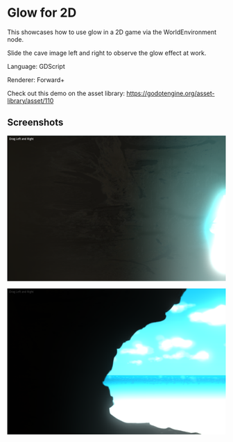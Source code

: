 # Glow for 2D

This showcases how to use glow in a 2D game via the WorldEnvironment node.

Slide the cave image left and right to observe the glow effect at work.

Language: GDScript

Renderer: Forward+

Check out this demo on the asset library: https://godotengine.org/asset-library/asset/110

## Screenshots

![Screenshot](screenshots/left.png)

![Screenshot](screenshots/right.png)

